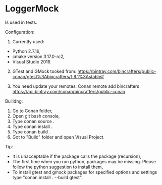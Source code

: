 # LoggerMock
Is used in tests.

Configuration:
1. Currently used:
- Python 2.7.16,
- cmake version 3.17.0-rc2,
- Visual Studio 2019.

2. GTest and GMock tooked from:
   https://bintray.com/bincrafters/public-conan/gtest%3Abincrafters/1.8.1%3Astable#

3. You need update your remotes:
   Conan remote add bincrafters https://api.bintray.com/conan/bincrafters/public-conan

Builidng:
1. Go to Conan folder,
2. Open git bash console,
3. Type conan source .
4. Type conan install .
5. Type conan build .
6. Got to "Build" folder and open Visual Project.

Tip:
- It is unacceptable if the package calls the package (recursion),
- The first time when you run python, packages may be missing. Please follow the python suggestion to install them,
- To install gtest and gmock packages for specified options and settings type "conan install . --build gtest".
